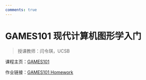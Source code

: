 ```yaml
---
comments: true
---
```


# **GAMES101 现代计算机图形学入门**

> 授课教师：闫令琪，UCSB

课程主页：[GAMES101](https://sites.cs.ucsb.edu/~lingqi/teaching/games101.html)

作业链接：[GAMES101 Homework](http://games-cn.org/forums/topic/allhw/)